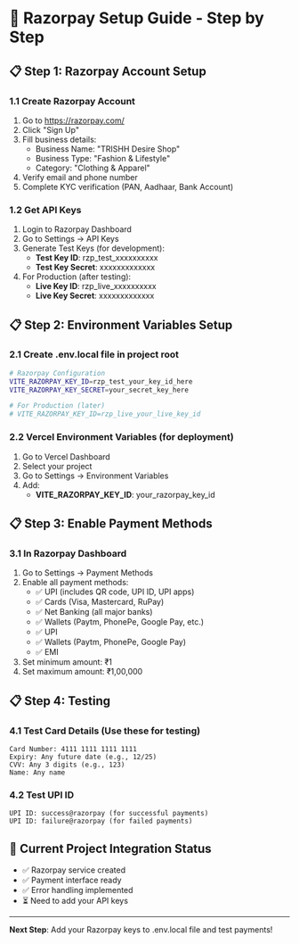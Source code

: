 # 🎯 Razorpay Setup Guide - Step by Step

## 📋 Step 1: Razorpay Account Setup

### 1.1 Create Razorpay Account
1. Go to https://razorpay.com/
2. Click "Sign Up" 
3. Fill business details:
   - Business Name: "TRISHH Desire Shop"
   - Business Type: "Fashion & Lifestyle"
   - Category: "Clothing & Apparel"
4. Verify email and phone number
5. Complete KYC verification (PAN, Aadhaar, Bank Account)

### 1.2 Get API Keys
1. Login to Razorpay Dashboard
2. Go to Settings → API Keys
3. Generate Test Keys (for development):
   - **Test Key ID**: rzp_test_xxxxxxxxxx
   - **Test Key Secret**: xxxxxxxxxxxxx
4. For Production (after testing):
   - **Live Key ID**: rzp_live_xxxxxxxxxx  
   - **Live Key Secret**: xxxxxxxxxxxxx

## 📋 Step 2: Environment Variables Setup

### 2.1 Create .env.local file in project root
```bash
# Razorpay Configuration
VITE_RAZORPAY_KEY_ID=rzp_test_your_key_id_here
VITE_RAZORPAY_KEY_SECRET=your_secret_key_here

# For Production (later)
# VITE_RAZORPAY_KEY_ID=rzp_live_your_live_key_id
```

### 2.2 Vercel Environment Variables (for deployment)
1. Go to Vercel Dashboard
2. Select your project
3. Go to Settings → Environment Variables
4. Add:
   - **VITE_RAZORPAY_KEY_ID**: your_razorpay_key_id

## 📋 Step 3: Enable Payment Methods

### 3.1 In Razorpay Dashboard
1. Go to Settings → Payment Methods
2. Enable all payment methods:
   - ✅ UPI (includes QR code, UPI ID, UPI apps)
   - ✅ Cards (Visa, Mastercard, RuPay)
   - ✅ Net Banking (all major banks)
   - ✅ Wallets (Paytm, PhonePe, Google Pay, etc.)
   - ✅ UPI
   - ✅ Wallets (Paytm, PhonePe, Google Pay)
   - ✅ EMI
3. Set minimum amount: ₹1
4. Set maximum amount: ₹1,00,000

## 📋 Step 4: Testing

### 4.1 Test Card Details (Use these for testing)
```
Card Number: 4111 1111 1111 1111
Expiry: Any future date (e.g., 12/25)
CVV: Any 3 digits (e.g., 123)
Name: Any name
```

### 4.2 Test UPI ID
```
UPI ID: success@razorpay (for successful payments)
UPI ID: failure@razorpay (for failed payments)
```

## 🔧 Current Project Integration Status
- ✅ Razorpay service created
- ✅ Payment interface ready
- ✅ Error handling implemented
- ⏳ Need to add your API keys

---
**Next Step**: Add your Razorpay keys to .env.local file and test payments!